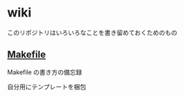 # wiki
このリポジトリはいろいろなことを書き留めておくためのもの

## [Makefile](https://github.com/YazawaKenichi/wiki/tree/main/Makefile)
Makefile の書き方の備忘録

自分用にテンプレートを梱包
